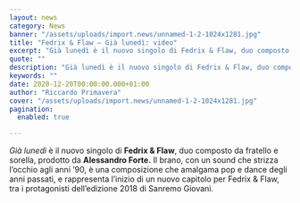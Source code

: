 ```yaml
---
layout: news
category: News
banner: "/assets/uploads/import.news/unnamed-1-2-1024x1281.jpg"
title: "Fedrix & Flaw – Già lunedì: video"
excerpt: "Già lunedì è il nuovo singolo di Fedrix & Flaw, duo composto da fratello e sorella, prodotto da Alessandro Forte. Il brano, con un sound che strizza l’occhio agli anni ’90, è una composizione che amalgama pop e dance degli anni passati, e rappresenta l’inizio di un nuovo capitolo per Fedrix & Flaw, tra i [&hellip"
quote: ""
description: "Già lunedì è il nuovo singolo di Fedrix & Flaw, duo composto da fratello e sorella, prodotto da Alessandro Forte. Il brano, con un sound che strizza l’occhio agli anni ’90, è una composizione che amalgama pop e dance degli anni passati, e rappresenta l’inizio di un nuovo capitolo per Fedrix & Flaw, tra i [&hellip"
keywords: ""
date: 2020-12-20T00:00:00.000+01:00
author: "Riccardo Primavera"
cover: "/assets/uploads/import.news/unnamed-1-2-1024x1281.jpg"
pagination:
  enabled: true

---
```


_Già lunedì_ è il nuovo singolo di **Fedrix & Flaw**, duo composto da fratello e sorella, prodotto da **Alessandro Forte.** Il brano, con un sound che strizza l’occhio agli anni ’90, è una composizione che amalgama pop e dance degli anni passati, e rappresenta l’inizio di un nuovo capitolo per Fedrix & Flaw, tra i protagonisti dell’edizione 2018 di Sanremo Giovani.
